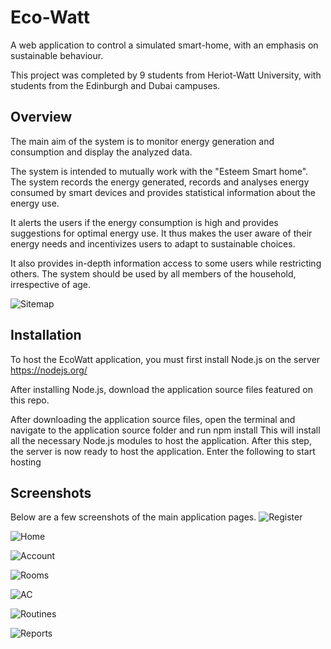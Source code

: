 # Eco-Watt
A web application to control a simulated smart-home, with an emphasis on sustainable behaviour.

This project was completed by 9 students from Heriot-Watt University, with students from the Edinburgh and Dubai campuses.

## Overview
The main aim of the system is to monitor energy generation and consumption and display the analyzed data.

The system is intended to mutually work with the "Esteem Smart home". The system records the energy generated, records and analyses energy consumed by smart devices and provides statistical information about the energy use.

It alerts the users if the energy consumption is high and provides suggestions for optimal energy use. It thus makes the user aware of their energy needs and incentivizes users to adapt to sustainable choices.

It also provides in-depth information access to some users while restricting others. The system should be used by all members of the household, irrespective of age.

![Sitemap](https://i.imgur.com/27Xk0zd.png)

## Installation
To host the EcoWatt application, you must first install Node.js on the server
https://nodejs.org/

After installing Node.js, download the application source files featured on this repo.

After downloading the application source files, open the terminal and navigate to the
application source folder  and run
npm install
This will install all the necessary Node.js modules to host the application.
After this step, the server is now ready to host the application. Enter the following to
start hosting

## Screenshots
Below are a few screenshots of the main application pages.
![Register](https://i.imgur.com/YHOzjPD.png)

![Home](https://i.imgur.com/1kFQK0B.png)

![Account](https://i.imgur.com/L5g5g3i.png)

![Rooms](https://i.imgur.com/UgaVuac.png)

![AC](https://i.imgur.com/PSJyusw.png)

![Routines](https://i.imgur.com/rW9qLqq.png)

![Reports](https://i.imgur.com/jUnrm5x.png)
